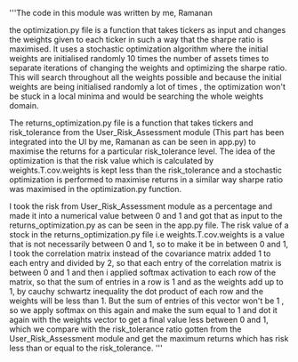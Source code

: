 '''The code in this module was written by me, Ramanan

the optimization.py file is a function that takes tickers as input and changes the weights given to each ticker in such a way that the sharpe ratio is maximised. It uses a stochastic optimization algorithm where the initial weights are initialised randomly 10 times the number of assets times to separate iterations of changing the weights and optimizing the sharpe ratio.
This will search throughout all the weights possible and because the initial weights are being initialised randomly a lot of times , the optimization won't be stuck
in a local minima and would be searching the whole weights domain.

The returns_optimization.py file is a function that takes tickers and risk_tolerance from the User_Risk_Assessment module (This part has been integrated into the UI by me, Ramanan as can be seen in app.py)
to maximise the returns for a particular risk_tolerance level. The idea of the optimization is that the risk value which is calculated by weights.T.cov.weights is kept less than
the risk_tolerance and a stochastic optimization is performed to maximise returns in a similar way sharpe ratio was maximised in the optimization.py function.

I took the risk from User_Risk_Assessment module as a percentage and made it into a numerical value between 0 and 1 and got that as input to the returns_optimization.py as can be seen in the app.py file. The risk value of a stock in the returns_optimization.py file i.e weights.T.cov.weights is a value that is not necessarily between 0 and 1, so to make it be in between 0 and 1, I took the correlation matrix instead of the covariance matrix added 1 to each entry and divided by 2, so that each entry of the correlation matrix is between 0 and 1 and then i applied softmax activation to each row of the matrix, so that the sum of entries in a row is 1 and as the weights add up to 1, by cauchy schwartz inequality the dot product of each row and the weights will be less than 1. But the sum of entries of this vector won't be 1 , so we apply softmax on this again and make the sum equal to 1 and dot it again with the weights vector to get a final value less between 0 and 1, which we compare with the risk_tolerance ratio gotten from the User_Risk_Assessment module
and get the maximum returns which has risk less than or equal to the risk_tolerance.
'''
